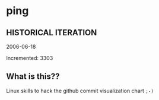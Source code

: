# ping

## HISTORICAL ITERATION
2006-06-18

Incremented: 3303

## What is this?? 
Linux skills to hack the github commit visualization chart `;-)`
